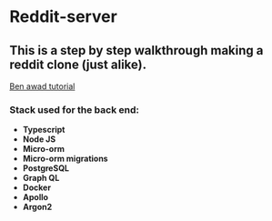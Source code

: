 # Reddit-server
## This is a step by step walkthrough making a reddit clone (just alike).
[Ben awad tutorial](https://www.youtube.com/watch?v=I6ypD7qv3Z8&t=7s)

### Stack used for the back end:
* **Typescript**
* **Node JS**
* **Micro-orm**
* **Micro-orm migrations**
* **PostgreSQL**
* **Graph QL**
* **Docker**
* **Apollo**
* **Argon2**